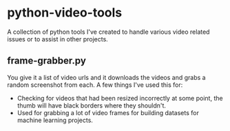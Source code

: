 # python-video-tools
A collection of python tools I've created to handle various video related issues or to assist in other projects.


## frame-grabber.py
You give it a list of video urls and it downloads the videos and grabs a random screenshot from each. A few things I've used this for:
- Checking for videos that had been resized incorrectly at some point, the thumb will have black borders where they shouldn't.
- Used for grabbing a lot of video frames for building datasets for machine learning projects.
